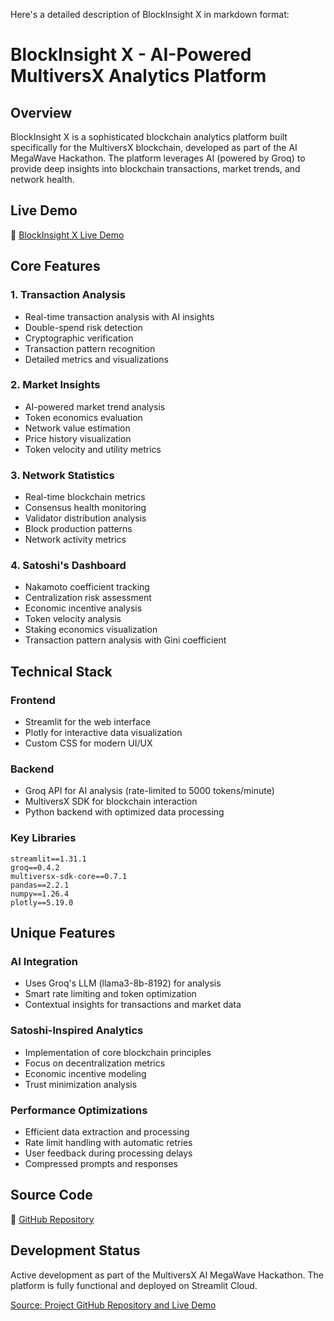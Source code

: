 Here's a detailed description of BlockInsight X in markdown format:

# BlockInsight X - AI-Powered MultiversX Analytics Platform

## Overview
BlockInsight X is a sophisticated blockchain analytics platform built specifically for the MultiversX blockchain, developed as part of the AI MegaWave Hackathon. The platform leverages AI (powered by Groq) to provide deep insights into blockchain transactions, market trends, and network health.

## Live Demo
🔗 [BlockInsight X Live Demo](https://blockinsightx-ai-agent.streamlit.app/)

## Core Features

### 1. Transaction Analysis
- Real-time transaction analysis with AI insights
- Double-spend risk detection
- Cryptographic verification
- Transaction pattern recognition
- Detailed metrics and visualizations

### 2. Market Insights
- AI-powered market trend analysis
- Token economics evaluation
- Network value estimation
- Price history visualization
- Token velocity and utility metrics

### 3. Network Statistics
- Real-time blockchain metrics
- Consensus health monitoring
- Validator distribution analysis
- Block production patterns
- Network activity metrics

### 4. Satoshi's Dashboard
- Nakamoto coefficient tracking
- Centralization risk assessment
- Economic incentive analysis
- Token velocity analysis
- Staking economics visualization
- Transaction pattern analysis with Gini coefficient

## Technical Stack

### Frontend
- Streamlit for the web interface
- Plotly for interactive data visualization
- Custom CSS for modern UI/UX

### Backend
- Groq API for AI analysis (rate-limited to 5000 tokens/minute)
- MultiversX SDK for blockchain interaction
- Python backend with optimized data processing

### Key Libraries
```
streamlit==1.31.1
groq==0.4.2
multiversx-sdk-core==0.7.1
pandas==2.2.1
numpy==1.26.4
plotly==5.19.0
```

## Unique Features

### AI Integration
- Uses Groq's LLM (llama3-8b-8192) for analysis
- Smart rate limiting and token optimization
- Contextual insights for transactions and market data

### Satoshi-Inspired Analytics
- Implementation of core blockchain principles
- Focus on decentralization metrics
- Economic incentive modeling
- Trust minimization analysis

### Performance Optimizations
- Efficient data extraction and processing
- Rate limit handling with automatic retries
- User feedback during processing delays
- Compressed prompts and responses

## Source Code
🔗 [GitHub Repository](https://github.com/Sarthak-006/BlockInsightX-AI-Agent)

## Development Status
Active development as part of the MultiversX AI MegaWave Hackathon. The platform is fully functional and deployed on Streamlit Cloud.

[Source: Project GitHub Repository and Live Demo](https://github.com/Sarthak-006/BlockInsightX-AI-Agent)
